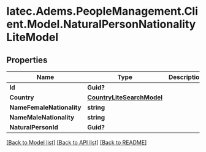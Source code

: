 # Iatec.Adems.PeopleManagement.Client.Model.NaturalPersonNationalityLiteModel
## Properties

Name | Type | Description | Notes
------------ | ------------- | ------------- | -------------
**Id** | **Guid?** |  | [optional] 
**Country** | [**CountryLiteSearchModel**](CountryLiteSearchModel.md) |  | [optional] 
**NameFemaleNationality** | **string** |  | [optional] 
**NameMaleNationality** | **string** |  | [optional] 
**NaturalPersonId** | **Guid?** |  | [optional] 

[[Back to Model list]](../README.md#documentation-for-models) [[Back to API list]](../README.md#documentation-for-api-endpoints) [[Back to README]](../README.md)

